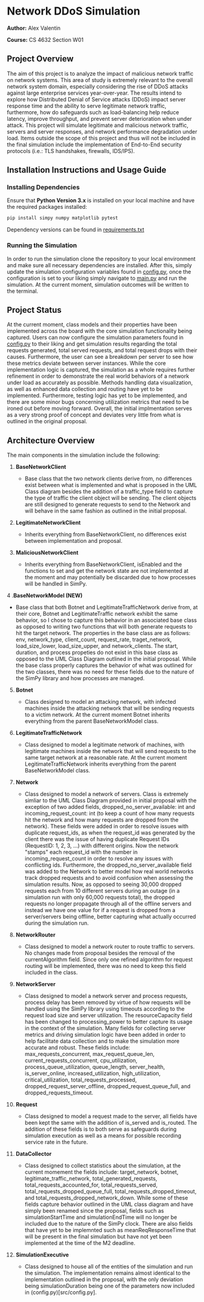 # Network DDoS Simulation

**Author:** Alex Valentin

**Course:** CS 4632 Section W01

## Project Overview
The aim of this project is to analyze the impact of malicious network traffic on network systems. This area of study is extremely relevant to the overall network system domain, especially considering the rise of DDoS attacks against large enterprise services year-over-year. The results intend to explore how Distributed Denial of Service attacks (DDoS) impact server response time and the ability to serve legitimate network traffic, furthermore, how do safeguards such as load-balancing help reduce latency, improve throughput, and prevent server deterioration when under attack. This project will simulate legitimate and malicious network traffic, servers and server responses, and network performance degradation under load. Items outside the scope of this project and thus will not be included in the final simulation include the implementation of End-to-End security protocols (i.e.: TLS handshakes, firewalls, IDS/IPS).

## Installation Instructions and Usage Guide
### Installing Dependencies
Ensure that **Python Version 3.x** is installed on your local machine and have the required packages installed:

```bash
pip install simpy numpy matplotlib pytest
```

Dependency versions can be found in [requirements.txt](requirements.txt)

### Running the Simulation
In order to run the simulation clone the repository to your local environment and make sure all necessary dependencies are installed. After this, simply update the simulation configuration variables found in [config.py](src/config.py), once the configuration is set to your liking simply navigate to [main.py](src/main.py) and run the simulation. At the current moment, simulation outcomes will be written to the terminal.

## Project Status
At the current moment, class models and their properties have been implemented across the board with the core simulation functionality being captured. Users can now configure the simulation parameters found in [config.py](src/config.py) to their liking and get simulation results regarding the total requests generated, total served requests, and total request drops with their causes. Furthermore, the user can see a breakdown per server to see how these metrics deviate between server instances. While the core implementation logic is captured, the simulation as a whole requires further refinement in order to demonstrate the real world behaviors of a network under load as accurately as possible. Methods handling data visualization, as well as enhanced data collection and routing have yet to be implemented. Furthermore, testing logic has yet to be implemented, and there are some minor bugs concerning utilization metrics that need to be ironed out before moving forward. Overall, the initial implmentation serves as a very strong proof of concept and deviates very little from what is outlined in the original proposal.  

## Architecture Overview
The main components in the simulation include the following: 

1. **BaseNetworkClient**
   - Base class that the two network clients derive from, no differences exist between what is implemented and what is proposed in the UML Class diagram besides the addition of a traffic_type field to capture the type of traffic the client object will be sending. The client objects are still designed to generate requests to send to the Network and will behave in the same fashion as outlined in the initial proposal.
  
2. **LegitimateNetworkClient**
   - Inherits everything from BaseNetworkClient, no differences exist between implementation and proposal.

3. **MaliciousNetworkClient**
   - Inherits everything from BaseNetworkClient, isEnabled and the functions to set and get the network state are not implemented at the moment and may potentially be discarded due to how processes will be handled in SimPy.
  
4 .**BaseNetworkModel (NEW)**
   - Base class that both Botnet and LegitimateTrafficNetwork derive from, at their core, Botnet and LegitimateTraffic network exhibit the same behavior, so I chose to capture this behavior in an associated base class as opposed to writing two functions that will both generate requests to hit the target network. The properties in the base class are as follows: env, network_type, client_count, request_rate, traget_network, load_size_lower, load_size_upper, and network_clients. The start, duration, and process propeties do not exist in this base class as opposed to the UML Class Diagram outlined in the initial proposal. While the base class properly captures the behavior of what was outlined for the two classes, there was no need for these fields due to the nature of the SimPy library and how processes are managed.

5. **Botnet**
   - Class designed to model an attacking network, with infected machines inside the attacking network that will be sending requests to a victim network. At the current moment Botnet inherits everything from the parent BaseNetworkModel class.

6. **LegitimateTrafficNetwork**
   - Class designed to model a legitimate network of machines, with legitimate machines inside the network that will send requests to the same target network at a reasonable rate. At the current moment LegitimateTrafficNetwork inherits everything from the parent BaseNetworkModel class.

7. **Network**
   - Class designed to model a network of servers. Class is extremely simliar to the UML Class Diagram provided in initial proposal with the exception of two added fields, dropped_no_server_available: int and incoming_request_count: int (to keep a count of how many requests hit the network and how many requests are dropped from the network). These fields were added in order to resolve issues with duplicate request_ids, as when the request_id was generated by the client there was the issue of having duplicate Request IDs (RequestID: 1, 2, 3, ...) with different origins. Now the network "stamps" each request_id with the number in incoming_request_count in order to resolve any issues with conflicting ids. Furthermore, the dropped_no_server_available field was added to the Network to better model how real world networks track dropped requests and to avoid confusion when assessing the simulation results. Now, as opposed to seeing 30,000 dropped requests each from 10 different servers during an outage (in a simulation run with only 60,000 requests total), the dropped requests no longer propagate through all of the offline servers and instead we have one value for if a request is dropped from a server/servers being offline, better capturing what actually occurred during the simulation run.

8. **NetworkRouter**
    - Class designed to model a network router to route traffic to servers. No changes made from proposal besides the removal of the currentAlgorithm field. Since only one refined algorithm for request routing will be implemented, there was no need to keep this field included in the class.

9. **NetworkServer**
    - Class designed to model a network server and process requests, process delay has been removed by virtue of how requests will be handled using the SimPy library using timeouts according to the request load size and server utilization. The resourceCapacity field has been changed to processing_power to better capture its usage in the context of the simulation. Many fields for collecting server metrics and driving simulation logic have been added in order to help facilitate data collection and to make the simulation more accurate and robust. These fields include: max_requests_concurrent, max_request_queue_len, current_requests_concurrent, cpu_utilization, process_queue_utilization, queue_length, server_health, is_server_online, increased_utilization, high_utilization, critical_utilization, total_requests_processed, dropped_request_server_offline, dropped_request_queue_full, and dropped_requests_timeout.

10. **Request**
    - Class designed to model a request made to the server, all fields have been kept the same with the addition of is_served and is_routed. The addition of these fields is to both serve as safeguards during simulation execution as well as a means for possible recording service rate in the future.

11. **DataCollector**
    - Class designed to collect statistics about the simulation, at the current momement the fields include: target_network, botnet, legitimate_traffic_network, total_generated_requests, total_requests_accounted_for, total_requests_served, total_requests_dropped_queue_full, total_requests_dropped_timeout, and total_requests_dropped_network_down. While some of these fields capture behavior outlined in the UML class diagram and have simply been renamed since the proposal, fields such as simulationStartTime and simulationEndTime will no longer be included due to the nature of the SimPy clock. There are also fields that have yet to be implemnted such as meanReqResponseTime that will be present in the final simulation but have not yet been implemented at the time of the M2 deadline.

12. **SimulationExecutive**
    - Class designed to house all of the entities of the simulation and run the simulation. The implementation remains almost identical to the implementation outlined in the proposal, with the only deviation being simulationDuration being one of the parameters now included in (config.py)[src/config.py].


